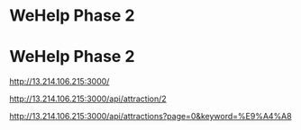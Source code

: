# WeHelp Phase 2
# WeHelp Phase 2
http://13.214.106.215:3000/

http://13.214.106.215:3000/api/attraction/2

http://13.214.106.215:3000/api/attractions?page=0&keyword=%E9%A4%A8
